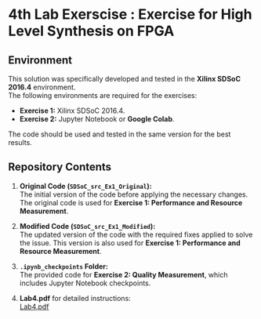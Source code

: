 # 4th Lab Exerscise : Exercise for High Level Synthesis on FPGA

## Environment

This solution was specifically developed and tested in the **Xilinx SDSoC 2016.4** environment.  
The following environments are required for the exercises:

- **Exercise 1:** Xilinx SDSoC 2016.4.
- **Exercise 2:** Jupyter Notebook or **Google Colab**.

The code should be used and tested in the same version for the best results.

## Repository Contents

1. **Original Code (`SDSoC_src_Ex1_Original`):**  
   The initial version of the code before applying the necessary changes. The original code is used for **Exercise 1: Performance and Resource Measurement**.

2. **Modified Code (`SDSoC_src_Ex1_Modified`):**  
   The updated version of the code with the required fixes applied to solve the issue. This version is also used for **Exercise 1: Performance and Resource Measurement**.

3. **`.ipynb_checkpoints` Folder:**  
   The provided code for **Exercise 2: Quality Measurement**, which includes Jupyter Notebook checkpoints.

4. **Lab4.pdf** for detailed instructions:  
   [Lab4.pdf](https://github.com/PanosMpel/Embedded-Systems-NTUA/blob/main/lab4/Lab4.pdf)
